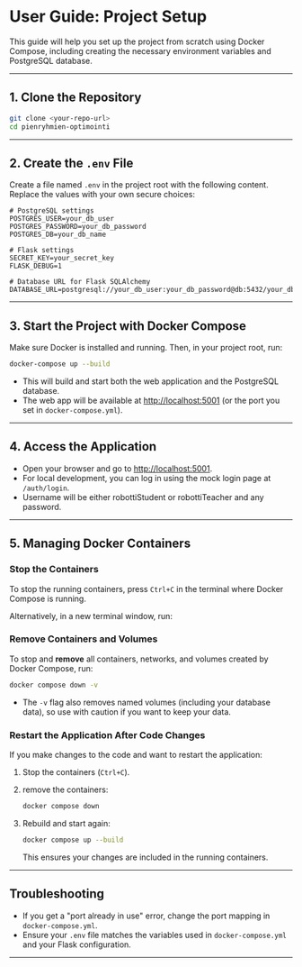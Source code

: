 # User Guide: Project Setup

This guide will help you set up the project from scratch using Docker Compose, including creating the necessary environment variables and PostgreSQL database.

---

## 1. Clone the Repository

```bash
git clone <your-repo-url>
cd pienryhmien-optimointi
```

---

## 2. Create the `.env` File

Create a file named `.env` in the project root with the following content. Replace the values with your own secure choices:

```env
# PostgreSQL settings
POSTGRES_USER=your_db_user
POSTGRES_PASSWORD=your_db_password
POSTGRES_DB=your_db_name

# Flask settings
SECRET_KEY=your_secret_key
FLASK_DEBUG=1

# Database URL for Flask SQLAlchemy
DATABASE_URL=postgresql://your_db_user:your_db_password@db:5432/your_db_name
```

---

## 3. Start the Project with Docker Compose

Make sure Docker is installed and running. Then, in your project root, run:

```bash
docker-compose up --build
```

- This will build and start both the web application and the PostgreSQL database.
- The web app will be available at [http://localhost:5001](http://localhost:5001) (or the port you set in `docker-compose.yml`).

---

## 4. Access the Application

- Open your browser and go to [http://localhost:5001](http://localhost:5001).
- For local development, you can log in using the mock login page at `/auth/login`.
- Username will be either robottiStudent or robottiTeacher and any password.

---

## 5. Managing Docker Containers

### Stop the Containers

To stop the running containers, press `Ctrl+C` in the terminal where Docker Compose is running.

Alternatively, in a new terminal window, run:

### Remove Containers and Volumes

To stop and **remove** all containers, networks, and volumes created by Docker Compose, run:

```bash
docker compose down -v
```

- The `-v` flag also removes named volumes (including your database data), so use with caution if you want to keep your data.

### Restart the Application After Code Changes

If you make changes to the code and want to restart the application:

1. Stop the containers (`Ctrl+C`).
2. remove the containers:
   ```bash
   docker compose down
   ```
3. Rebuild and start again:

   ```bash
   docker compose up --build
   ```

   This ensures your changes are included in the running containers.

---

## Troubleshooting

- If you get a "port already in use" error, change the port mapping in `docker-compose.yml`.
- Ensure your `.env` file matches the variables used in `docker-compose.yml` and your Flask configuration.

---
